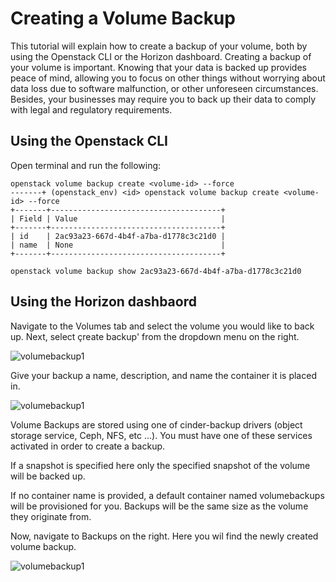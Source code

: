 # Creating a Volume Backup

This tutorial will explain how to create a backup of your volume, both by using the Openstack CLI or the Horizon dashboard. Creating a backup of your volume is important. Knowing that your data is backed up provides peace of mind, allowing you to focus on other things without worrying about data loss due to software malfunction, or other unforeseen circumstances. Besides, your businesses may require you to back up their data to comply with legal and regulatory requirements.

## Using the Openstack CLI

Open terminal and run the following:

```
openstack volume backup create <volume-id> --force
-------+ (openstack_env) <id> openstack volume backup create <volume-id> --force
+-------+--------------------------------------+
| Field | Value                                |
+-------+--------------------------------------+
| id    | 2ac93a23-667d-4b4f-a7ba-d1778c3c21d0 |
| name  | None                                 |
+-------+--------------------------------------+

```
```
openstack volume backup show 2ac93a23-667d-4b4f-a7ba-d1778c3c21d0
```

## Using the Horizon dashbaord

Navigate to the Volumes tab and select the volume you would like to back up. Next, select çreate backup' from the dropdown menu on the right.

![volumebackup1](../images/volumebackup1.png)

Give your backup a name, description, and name the container it is placed in. 

![volumebackup1](../images/volumebackup2.png)

Volume Backups are stored using one of cinder-backup drivers (object storage service, Ceph, NFS, etc ...). You must have one of these services activated in order to create a backup.

If a snapshot is specified here only the specified snapshot of the volume will be backed up.

If no container name is provided, a default container named volumebackups will be provisioned for you. Backups will be the same size as the volume they originate from.

Now, navigate to Backups on the right. Here you wil find the newly created volume backup.

![volumebackup1](../images/volumebackup3.png)

